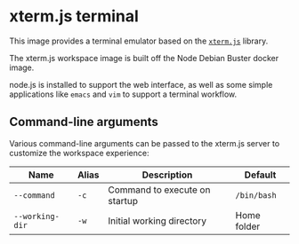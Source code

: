 # xterm.js terminal

This image provides a terminal emulator based on the [`xterm.js`](https://xtermjs.org/) library.

The xterm.js workspace image is built off the Node Debian Buster docker image.

node.js is installed to support the web interface, as well as some simple
applications like `emacs` and `vim` to support a terminal workflow.

## Command-line arguments

Various command-line arguments can be passed to the xterm.js server to customize the workspace experience:

| Name            | Alias | Description                   | Default     |
| --------------- | ----- | ----------------------------- | ----------- |
| `--command`     | `-c`  | Command to execute on startup | `/bin/bash` |
| `--working-dir` | `-w`  | Initial working directory     | Home folder |
